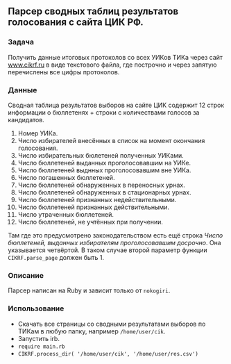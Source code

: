 ## Парсер сводных таблиц результатов голосования с сайта ЦИК РФ.

### Задача

Получить данные итоговых протоколов со всех УИКов ТИКа через сайт www.cikrf.ru
в виде текстового файла, где построчно и через запятую перечислены все цифры протоколов.

### Данные

Cводная таблица результатов выборов на сайте ЦИК содержит 12 строк информации о
бюллетенях + строки с количествами голосов за кандидатов.

1. Номер УИКа.
2. Число избирателей внесённых в список на момент окончания голосования.
3. Число избирательных бюлетеней полученных УИКами.
4. Число бюллетеней выданных проголосовавшим на УИКе.
5. Число бюллетеней выднных проголосовавшим вне УИКа.
6. Число погашенных бюллетеней.
7. Число бюллетеней обнаруженных в переносных урнах.
8. Число бюллетеней обнаруженных в стационарных урнах.
9. Число бюллетеней признанных недействительными.
10. Число бюллетеней признанных действительными.
11. Число утраченных бюллетеней.
12. Число бюллетеней, не учтённых при получении.

Там где это предусмотрено законодательством есть ещё строка
*Число бюллетеней, выданных избирателям проголосовавшим досрочно*.
Она указывается четвёртой. В таком случае второй параметр
функции `CIKRF.parse_page` должен быть 1.

### Описание

Парсер написан на Ruby и зависит только от `nokogiri`.

### Использование

- Скачать все страницы со сводными результатами выборов по ТИКам в любую папку, например `/home/user/cik`.
- Запустить irb.
- `require main.rb`
- `CIKRF.process_dir( '/home/user/cik', '/home/user/res.csv')`
